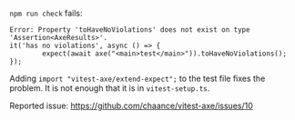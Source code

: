 `npm run check` fails:

```
Error: Property 'toHaveNoViolations' does not exist on type 'Assertion<AxeResults>'. 
it('has no violations', async () => {
        expect(await axe("<main>test</main>")).toHaveNoViolations();
});
```

Adding `import "vitest-axe/extend-expect";` to the test file fixes the problem. It is not enough that it is in `vitest-setup.ts`.

Reported issue: https://github.com/chaance/vitest-axe/issues/10
